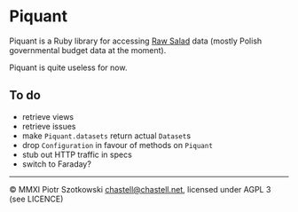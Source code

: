 Piquant
=======

Piquant is a Ruby library for accessing [Raw Salad](https://github.com/CCLab/Raw-Salad) data (mostly Polish governmental budget data at the moment).

Piquant is quite useless for now.

To do
-----

* retrieve views
* retrieve issues
* make `Piquant.datasets` return actual `Dataset`s
* drop `Configuration` in favour of methods on `Piquant`
* stub out HTTP traffic in specs
* switch to Faraday?

---

© MMXI Piotr Szotkowski <chastell@chastell.net>, licensed under AGPL 3 (see LICENCE)
